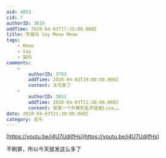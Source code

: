 ```yaml
---
aid: 4053
cid: 7
authorID: 3619
addTime: 2020-04-03T17:15:00.000Z
title: 学猫叫 Say Meow Meow
tags:
    - Meow
    - Say
    - 猫叫
comments:
    -
        authorID: 3793
        addTime: 2020-04-03T19:00:00.000Z
        content: 太可爱了
    -
        authorID: 3851
        addTime: 2020-04-03T21:30:00.000Z
        content: 我第一个外教的名字就是Lisa……
date: 2020-04-03T21:30:00.000Z
category: 音乐
---
```


[https://youtu.be/i4U7UdilfHs](https://youtu.be/i4U7UdilfHs)

不刷屏，所以今天就发这么多了
